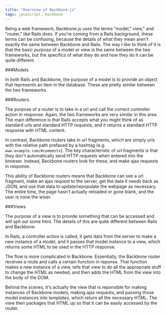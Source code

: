 ```yaml
---
title: "Overview of Backbone.js"
tags: javascript, backbone
---
```


Being a web framework, Backbone.js uses the terms "model," view," and "router," like Rails does. If you're coming from a Rails background, these terms can be confusing, because the details of what they mean aren't exactly the same between Backbone and Rails. The way I like to think of it is that the basic <em>purpose</em> of a model or view is the same between the two frameworks, but the specifics of what they do and how they do it can be quite different.

###Models

In both Rails and Backbone, the purpose of a model is to provide an object that represents an item in the database. These are pretty similar between the two frameworks. 

###Routers

The purpose of a router is to take in a url and call the correct controller action in response. Again, the two frameworks are very similar in this area. The main difference is that Rails accepts what you might think of as standard urls and standard HTTP requests, and it returns a standard HTTP response with HTML content.

In contrast, Backbone routers take in url fragments, which are simply urls with the relative path prefaced by a hashtag (e.g. `www.example.com/#comments`). The key characteristic of url fragments is that they don't automatically send HTTP requests when entered into the browser. Instead, Backbone routers look for these, and make ajax requests in response. 

This ability of Backbone routers means that Backbone can see a url fragment, make an ajax request to the server, get the data it needs back as JSON, and use that data to update/repopulate the webpage as necessary. The entire time, the page hasn't actually reloaded or gone blank, and the user is none the wiser.

###Views

The purpose of a view is to provide something that can be accessed and will spit out some html. The details of this are quite different between Rails and Backbone.

In Rails, a controller action is called, it gets data from the server to make a new instance of a model, and it passes that model instance to a view, which returns some HTML to be used in the HTTP response.

The flow is more complicated in Backbone. Essentially, the Backbone router receives a route and calls a certain function in reponse. That function makes a new instance of a view, tells that view to do all the appropriate stuff to change the HTML as needed, and then adds the HTML from the view into the body of the DOM.

Behind the scenes, it's actually the view that is reponsible for making instances of Backbone models, making ajax requests, and passing those model instances into <em>templates</em>, which return all the necessary HTML. The view then packages that HTML up so that it can be easily accessed by the router.